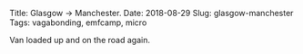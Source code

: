 Title: Glasgow -> Manchester.
Date: 2018-08-29
Slug: glasgow-manchester
Tags: vagabonding, emfcamp, micro

Van loaded up and on the road again.
